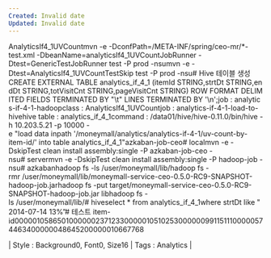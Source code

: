 ```yaml
---
Created: Invalid date
Updated: Invalid date
---
```

AnalyticsIf4_1UVCountmvn -e -DconfPath=/META-INF/spring/ceo-mr/*-test.xml -DbeanName=analyticsIf4_1UVCountJobRunner -Dtest=GenericTestJobRunner test -P prod -nsumvn -e -Dtest=AnalyticsIf4_1UVCountTestSkip test -P prod -nsu\# Hive 테이블 생성CREATE EXTERNAL TABLE analytics_if_4_1 (itemId STRING,strtDt STRING,endDt STRING,totVisitCnt STRING,pageVisitCnt STRING) ROW FORMAT DELIMITED FIELDS TERMINATED BY "\t" LINES TERMINATED BY '\n';job : analytics-if-4-1-hadoopclass : AnalyticsIf4_1UVCountjob : analytics-if-4-1-load-to-hivehive table : analytics_if_4_1command : /data01/hive/hive-0.11.0/bin/hive -h 10.203.5.21 -p 10000 -e "load data inpath '/moneymall/analytics/analytics-if-4-1/uv-count-by-item-id/' into table analytics_if_4_1"azkaban-job-ceo# localmvn -e -DskipTest clean install assembly:single -P azkaban-job-ceo -nsu# servermvn -e -DskipTest clean install assembly:single -P hadoop-job -nsu# azkabanhadoop fs -ls /user/moneymall/lib/hadoop fs -rmr /user/moneymall/lib/moneymall-service-ceo-0.5.0-RC9-SNAPSHOT-hadoop-job.jarhadoop fs -put target/moneymall-service-ceo-0.5.0-RC9-SNAPSHOT-hadoop-job.jar libhadoop fs -ls /user/moneymall/lib/# hiveselect * from analytics_if_4_1where strtDt like "2014-07-14 13%”# 테스트 item-id0000010586501000000237123300000105102530000009911511100000574463400000048645200000010667768

| Style : Background0, Font0, Size16 | Tags : Analytics |